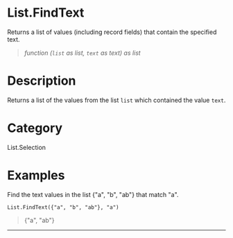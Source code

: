 # List.FindText
Returns a list of values (including record fields) that contain the specified text.
> _function (<code>list</code> as list, <code>text</code> as text) as list_

# Description 
Returns a list of the values from the list <code>list</code> which contained the value <code>text</code>.
# Category 
List.Selection
# Examples 
Find the text values in the list {"a", "b", "ab"} that match "a". 
```
List.FindText({"a", "b", "ab"}, "a")
```
> {"a", "ab"}

***
